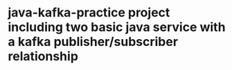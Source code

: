 # java-kafka-practice project including two basic java service with a kafka publisher/subscriber relationship
